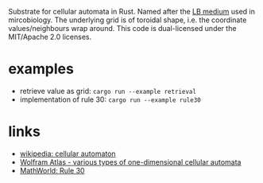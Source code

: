 Substrate for cellular automata in Rust.
Named after the [LB medium](https://en.wikipedia.org/wiki/Lysogeny_broth)
used in mircobiology.
The underlying grid is of toroidal shape, i.e. the coordinate
values/neighbours wrap around. This code is dual-licensed
under the MIT/Apache 2.0 licenses.


# examples
* retrieve value as grid: `cargo run --example retrieval`
* implementation of rule 30: `cargo run --example rule30`

# links
* [wikipedia: cellular automaton](https://en.wikipedia.org/wiki/Cellular_automaton)
* [Wolfram Atlas - various types of one-dimensional cellular automata](http://atlas.wolfram.com/TOC/TOC_200.html)
* [MathWorld: Rule 30](https://mathworld.wolfram.com/Rule30.html)
